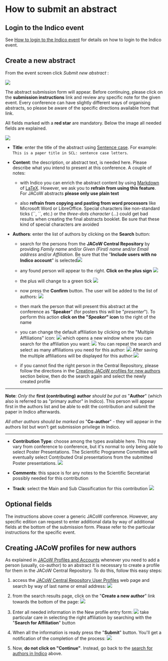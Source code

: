 # How to submit an abstract

## Login to the Indico event

See [How to login to the Indico event](JACoWlogin.md) for details on how to login to the Indico event.

## Create a new abstract

From the event screen click *Submit new abstract* :

![](img/abstract_submit_button.png)

The abstract submission form will appear. Before continuing, please click on the **submission instructions** link and review any specific note for the given event. Every conference can have slightly different ways of organising abstracts, so please be aware of the specific directions available from that link.

All fields marked with a **red star** are mandatory. Below the image all needed fields are explained.

![](img/abstract_submission_form.png)

* **Title**: enter the title of the abstract using [Sentence case](https://writer.com/blog/sentence-case/). For example: `This is a paper title in SCL: sentence case letters`.

* **Content**: the description, or abstract text, is needed here. Please describe what you intend to present at this conference. A couple of notes: 
  
    * with Indico you can enrich the abstract content by using [Markdown](https://www.markdownguide.org) of [LaTeX](https://www.latex-project.org). However, we ask you to **refrain from using this feature**. For JACoW abstracts **please only use plain text**  
  
    * also **refrain from copying and pasting from word processors** like Microsoft Word or LibreOffice. Special characters like non-standard ticks (``, ´´, etc.) or the *three-dots character* (...) could get bad results when creating the final abstracts booklet. Be sure that these kind of special characters are avoided

* **Authors**: enter the list of authors by clicking on the **Search** button:
  
    * search for the persons from the **JACoW Central Repository** by providing *Family name* and/or *Given (First) name* and/or *Email address* and/or *Affiliation*. Be sure that the "**Include users with no Indico account**" is selected![](img/author_search.png)
  
    * any found person will appear to the right. **Click on the plus sign**
      ![](img/author_add_1.png)
  
    * the plus will change to a green tick ![](img/author_add_2.png)
  
    * now press the **Confirm** button. The user will be added to the list of authors: 
      ![](img/author_add_3.png)
  
    * then mark the person that will present this abstract at the conference as "**Speaker**" (for posters this will be "*presenter*"). To perform this action  **click on the "*Speaker*" icon** to the right of the name
  
    * you can change the default affiliation by clicking on the "Multiple Affiliations" icon:
      ![](img/author_edit_affiliations.png)
      which opens a new window where you can search for the affiliation you want:
      ![](img/affiliation_search.png)
      You can repeat the search and select as many affiliations you need for this author:
      ![](img/affiliation_search_result.png)
      After saving the multiple affiliations will be displayed for this author:![](img/author_multiple_affiliations.png)
  
    * if you cannot find the right person in the Central Repository, please follow the directions in the [Creating JACoW profiles for new authors](#creating-jacow-profiles-for-new-authors) section below, then do the search again and select the newly created profile

---

**Note**: *Only the* **first (contributing) author** *should be put as* "**Author**" (which also is referred to as "primary author" in Indico). This person will appear first in the authors list and be able to edit the contribution and submit the paper in Indico afterwards.

*All other authors should be marked as* "**Co-author**" - they will appear in the authors list but won't get submission privilege in Indico.

---

* **Contribution Type**: choose among the types available here. This may vary from conference to conference, but it's normal to only being able to select Poster Presentations. The Scientific Programme Committee will eventually select Contributed Oral presentations from the submitted Poster presentations.
  ![](./img/PresentationType.png)

* **Comments**: this space is for any notes to the Scientific Secretariat possibly needed for this contribution

* **Track**: select the Main and Sub Classification for this contribution
  ![](img/tracks.png)

## Optional fields

The instructions above cover a generic JACoW conference. However, any specific edition can request to enter additional data by way of additional fields at the bottom of the submission form. Please refer to the particular instructions for the specific event. 

## Creating JACoW profiles for new authors

As explained in [JACoW Profiles and Accounts](JACoWlogin.md#your-jacow-account) whenever you need to add a person (usually, co-author) to an abstract it is necessary to create a profile for them in the JACoW Central Repository. To do this, follow this easy steps:

1. access the [JACoW Central Repository User Profiles](https://oraweb.cern.ch/pls/jacow/profile.find_author?abs_id=1001) web page and search by way of last name or email address:
   ![](img/ProfilesSearch.png)

2. from the search results page, click on the "**Create a new author**" link towards the bottom of the page:
   ![](img/ProfileSearchResults.png)

3. Enter all needed information in the New profile entry form:
   ![](img/NewProfileForm.png)
   take particular care in selecting the right affiliation by searching with the "**Search for Affiliation**" button

4. When all the information is ready press the "**Submit**" button. You'll get a notification of the completion of the process:
   ![](img/ProfileAdded.png)

5. Now, **do not click on "Continue"**. Instead, go back to the [search for authors in Indico](#create-a-new-abstract) above.
